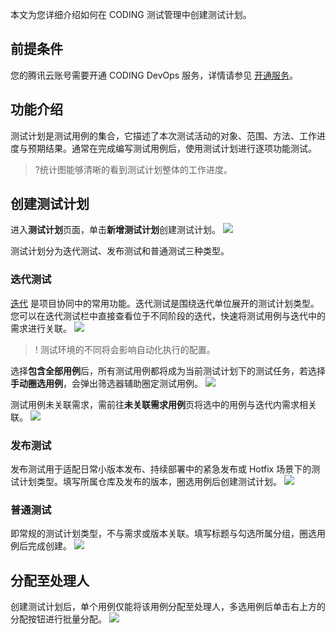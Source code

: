 本文为您详细介绍如何在 CODING 测试管理中创建测试计划。

## 前提条件

您的腾讯云账号需要开通 CODING DevOps 服务，详情请参见 [开通服务](https://cloud.tencent.com/document/product/1115/37268)。

## 功能介绍

测试计划是测试用例的集合，它描述了本次测试活动的对象、范围、方法、工作进度与预期结果。通常在完成编写测试用例后，使用测试计划进行逐项功能测试。

>?统计图能够清晰的看到测试计划整体的工作进度。

## 创建测试计划

进入**测试计划**页面，单击**新增测试计划**创建测试计划。
![](https://main.qcloudimg.com/raw/250c4113885054fb9485d59fce7be50f.png)

测试计划分为迭代测试、发布测试和普通测试三种类型。

[](id:iteration-test)
### 迭代测试

[迭代](https://cloud.tencent.com/document/product/1113/58811) 是项目协同中的常用功能。迭代测试是围绕迭代单位展开的测试计划类型。您可以在迭代测试栏中直接查看位于不同阶段的迭代，快速将测试用例与迭代中的需求进行关联。
![](https://main.qcloudimg.com/raw/9a317ab9f504123d0cc6a51401fa3c55.png)

>! 测试环境的不同将会影响自动化执行的配置。

选择**包含全部用例**后，所有测试用例都将成为当前测试计划下的测试任务，若选择**手动圈选用例**，会弹出筛选器辅助圈定测试用例。
![](https://main.qcloudimg.com/raw/0a068ca10e0efeabbbf9366fa6ff81d2.png)

测试用例未关联需求，需前往**未关联需求用例**页将选中的用例与迭代内需求相关联。
![](https://main.qcloudimg.com/raw/47d6c7b3eae69f4da3c8272bab261aea.png)

### 发布测试

发布测试用于适配日常小版本发布、持续部署中的紧急发布或 Hotfix 场景下的测试计划类型。填写所属仓库及发布的版本，圈选用例后创建测试计划。
![](https://main.qcloudimg.com/raw/64bd97d2004f246dd2ec2abc0dd9d400.png)

### 普通测试

即常规的测试计划类型，不与需求或版本关联。填写标题与勾选所属分组，圈选用例后完成创建。
![](https://main.qcloudimg.com/raw/cb9aa618cda4584409d65b598846666d.png)

## 分配至处理人

创建测试计划后，单个用例仅能将该用例分配至处理人，多选用例后单击右上方的分配按钮进行批量分配。
![](https://main.qcloudimg.com/raw/54126e66f0c9bf69c0fcb13f8875d4d8.png)
